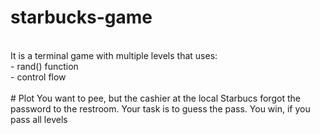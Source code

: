 # starbucks-game
<br/>
It is a terminal game with multiple levels that uses:<br/>
- rand() function<br/>
- control flow<br/>

<br/>
# Plot
You want to pee, but the cashier at the local Starbucs forgot the password to the restroom. Your task is to guess the pass. You win, if you pass all levels
